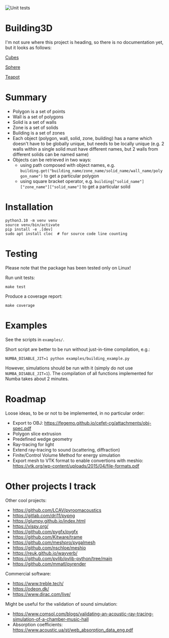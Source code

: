 ![Unit tests](https://github.com/krzysztofarendt/building3d/actions/workflows/unit_tests.yml/badge.svg)

# Building3D

I'm not sure where this project is heading, so there is no documentation yet, but it looks as follows:

[Cubes](https://github.com/user-attachments/assets/414a01c3-0274-4e7a-bf47-b1b1967a9b73)

[Sphere](https://github.com/user-attachments/assets/ad794a12-441b-4a4d-a580-1953599535ac)

[Teapot](https://github.com/user-attachments/assets/3f305489-429d-47e7-977c-ca8724029371)


# Summary

- Polygon is a set of points
- Wall is a set of polygons
- Solid is a set of walls
- Zone is a set of solids
- Building is a set of zones
- Each object (polygon, wall, solid, zone, building) has a name which doesn't have to be globally unique, but needs to be locally unique (e.g. 2 walls within a single solid must have different names, but 2 walls from different solids can be named same)
- Objects can be retrieved in two ways:
    - using path composed with object names, e.g. `building.get("building_name/zone_name/solid_name/wall_name/polygon_name")` to get a particular polygon
    - using square bracket operator, e.g. `building["solid_name"]["zone_name"]["solid_name"]` to get a particular solid

# Installation
```
python3.10 -m venv venv
source venv/bin/activate
pip install -e .[dev]
sudo apt install cloc  # for source code line counting
```

# Testing

Please note that the package has been tested only on Linux!

Run unit tests:
```
make test
```

Produce a coverage report:
```
make coverage
```

# Examples

See the scripts in `examples/`.

Short script are better to be run without just-in-time compilation, e.g.:
```
NUMBA_DISABLE_JIT=1 python examples/building_example.py
```

However, simulations should be run with it (simply do not use `NUMBA_DISABLE_JIT=1`).
The compilation of all functions implemented for Numba takes about 2 minutes.

# Roadmap

Loose ideas, to be or not to be implemented, in no particular order:

- Export to OBJ: https://fegemo.github.io/cefet-cg/attachments/obj-spec.pdf
- Polygon slice extrusion
- Predefined wedge geometry
- Ray-tracing for light
- Extend ray-tracing to sound (scattering, diffraction)
- Finite/Control Volume Method for energy simulation
- Export mesh to VTK format to enable convertions with meshio: https://vtk.org/wp-content/uploads/2015/04/file-formats.pdf

# Other projects I track

Other cool projects:
- https://github.com/LCAV/pyroomacoustics
- https://gitlab.com/drj11/pypng
- https://glumpy.github.io/index.html
- https://vispy.org/
- https://github.com/pygfx/pygfx
- https://github.com/Kitware/trame
- https://github.com/meshpro/pygalmesh
- https://github.com/nschloe/meshio
- https://reuk.github.io/wayverb/
- https://github.com/pvlib/pvlib-python/tree/main
- https://github.com/mmatl/pyrender

Commercial software:
- https://www.treble.tech/
- https://odeon.dk/
- https://www.dirac.com/live/

Might be useful for the validation of sound simulation:
- https://www.comsol.com/blogs/validating-an-acoustic-ray-tracing-simulation-of-a-chamber-music-hall
- Absorption coefficients: https://www.acoustic.ua/st/web_absorption_data_eng.pdf
